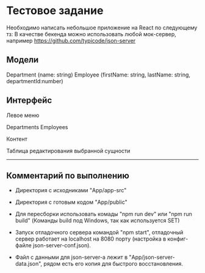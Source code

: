 ﻿# Тестовое задание

Необходимо написать небольшое приложение на React по следующему тз:
В качестве бекенда можно использовать любой мок-сервер, например https://github.com/typicode/json-server

## Модели

Department (name: string)
Employee (firstName: string, lastName: string, departmentId:number) 

## Интерфейс

Левое меню

Departments
Employees

Контент 

Таблица редактирования выбранной сущности

------------------------------



## Комментарий по выполнению

- Директория с исходниками "App/app-src"

- Директория с готовым кодом "App/public"

- Для пересборки использовать комады "npm run dev" или "npm run build" (Команды build под Windows, так как используется SET)

- Запуск отладочного сервера командой "npm start", отладочный сервер работает на localhost на 8080 порту (настройка в конфиг-файле json-server-conf.json).

- Файл с данными для json-server-а лежит в "App/json-server-data.json", рядом есть его копия для быстрого восстановления.
